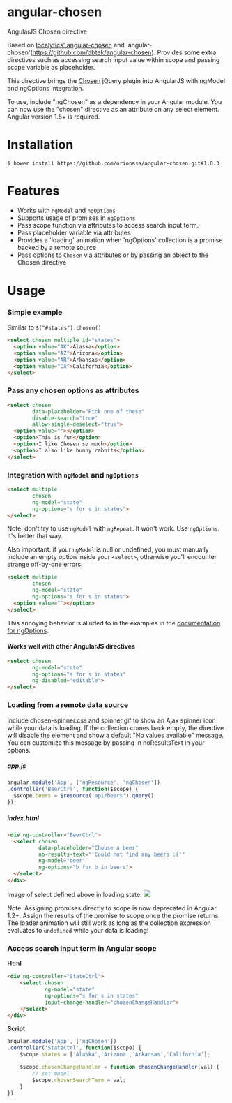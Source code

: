 angular-chosen
==============

AngularJS Chosen directive

Based on [localytics' angular-chosen](https://github.com/localytics/angular-chosen) and 'angular-chosen'(https://github.com/dbtek/angular-chosen). Provides some extra directives such as accessing search input value within scope and passing scope variable as placeholder.

This directive brings the [Chosen](http://harvesthq.github.com/chosen/) jQuery plugin
into AngularJS with ngModel and ngOptions integration.

To use, include "ngChosen" as a dependency in your Angular module.  You can now
use the "chosen" directive as an attribute on any select element.  Angular version 1.5+ is required.

# Installation

    $ bower install https://github.com/orionasa/angular-chosen.git#1.0.3

# Features
  * Works with `ngModel` and `ngOptions`
  * Supports usage of promises in `ngOptions`
  * Pass scope function via attributes to access search input term.
  * Pass placeholder variable via attributes
  * Provides a 'loading' animation when 'ngOptions' collection is a promise backed by a remote source
  * Pass options to `Chosen` via attributes or by passing an object to the Chosen directive

# Usage

### Simple example
Similar to `$("#states").chosen()`

```html
<select chosen multiple id="states">
  <option value="AK">Alaska</option>
  <option value="AZ">Arizona</option>
  <option value="AR">Arkansas</option>
  <option value="CA">California</option>
</select>
```

### Pass any chosen options as attributes

```html
<select chosen
        data-placeholder="Pick one of these"
        disable-search="true"
        allow-single-deselect="true">
  <option value=""></option>
  <option>This is fun</option>
  <option>I like Chosen so much</option>
  <option>I also like bunny rabbits</option>
</select>
```

### Integration with `ngModel` and `ngOptions`

```html
<select multiple
        chosen
        ng-model="state"
        ng-options="s for s in states">
</select>
```

Note: don't try to use `ngModel` with `ngRepeat`.  It won't work.  Use `ngOptions`.  It's better that way.

Also important: if your `ngModel` is null or undefined, you must manually include an empty option inside your `<select>`, otherwise you'll encounter strange off-by-one errors:

```html
<select multiple
        chosen
        ng-model="state"
        ng-options="s for s in states">
  <option value=""></option>
</select>
```

This annoying behavior is alluded to in the examples in the [documentation for ngOptions](http://docs.angularjs.org/api/ng.directive:select).

#### Works well with other AngularJS directives

```html
<select chosen
        ng-model="state"
        ng-options="s for s in states"
        ng-disabled="editable">
</select>
```
### Loading from a remote data source
Include chosen-spinner.css and spinner.gif to show an Ajax spinner icon while your data is loading.  If the collection comes back empty, the directive will disable the element and show a default
"No values available" message.  You can customize this message by passing in noResultsText in your options.

##### app.js
```js
angular.module('App', ['ngResource', 'ngChosen'])
.controller('BeerCtrl', function($scope) {
  $scope.beers = $resource('api/beers').query()
});
```

##### index.html
```html
<div ng-controller="BeerCtrl">
  <select chosen
          data-placeholder="Choose a beer"
          no-results-text="'Could not find any beers :('"
          ng-model="beer"
          ng-options="b for b in beers">
  </select>
</div>
```

Image of select defined above in loading state:  <img src="https://raw.github.com/localytics/angular-chosen/master/example/choose-a-beer.png">

Note: Assigning promises directly to scope is now deprecated in Angular 1.2+.  Assign the results of the promise to scope
once the promise returns.  The loader animation will still work as long as the collection expression
evaluates to `undefined` while your data is loading!

### Access search input term in Angular scope
**Html**  
```html
<div ng-controller="StateCtrl">
    <select chosen
            ng-model="state"
            ng-options="s for s in states"
            input-change-handler="chosenChangeHandler">
    </select>
</div>
```
**Script**  
```js
angular.module('App', ['ngChosen'])
.controller('StateCtrl', function($scope) {
    $scope.states = ['Alaska','Arizona','Arkansas','California'];

    $scope.chosenChangeHandler = function chosenChangeHandler(val) {
        // set model
        $scope.chosenSearchTerm = val;
    }
});

```
